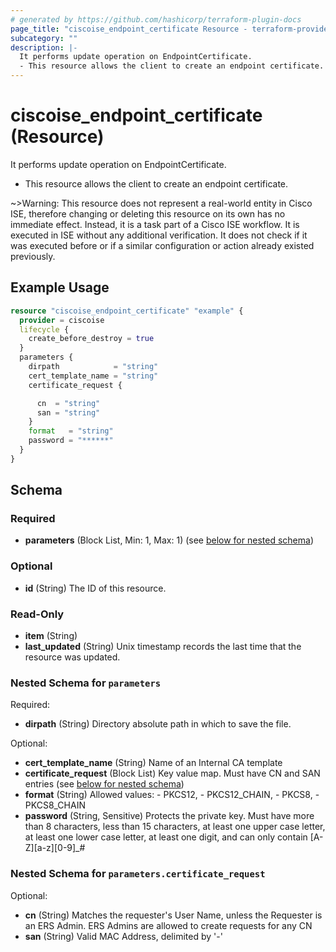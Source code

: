 ```yaml
---
# generated by https://github.com/hashicorp/terraform-plugin-docs
page_title: "ciscoise_endpoint_certificate Resource - terraform-provider-ciscoise"
subcategory: ""
description: |-
  It performs update operation on EndpointCertificate.
  - This resource allows the client to create an endpoint certificate.
---
```


# ciscoise_endpoint_certificate (Resource)

It performs update operation on EndpointCertificate.
- This resource allows the client to create an endpoint certificate.

~>Warning: This resource does not represent a real-world entity in Cisco ISE, therefore changing or deleting this resource on its own has no immediate effect. Instead, it is a task part of a Cisco ISE workflow. It is executed in ISE without any additional verification. It does not check if it was executed before or if a similar configuration or action already existed previously.

## Example Usage

```terraform
resource "ciscoise_endpoint_certificate" "example" {
  provider = ciscoise
  lifecycle {
    create_before_destroy = true
  }
  parameters {
    dirpath            = "string"
    cert_template_name = "string"
    certificate_request {

      cn  = "string"
      san = "string"
    }
    format   = "string"
    password = "******"
  }
}
```

<!-- schema generated by tfplugindocs -->
## Schema

### Required

- **parameters** (Block List, Min: 1, Max: 1) (see [below for nested schema](#nestedblock--parameters))

### Optional

- **id** (String) The ID of this resource.

### Read-Only

- **item** (String)
- **last_updated** (String) Unix timestamp records the last time that the resource was updated.

<a id="nestedblock--parameters"></a>
### Nested Schema for `parameters`

Required:

- **dirpath** (String) Directory absolute path in which to save the file.

Optional:

- **cert_template_name** (String) Name of an Internal CA template
- **certificate_request** (Block List) Key value map. Must have CN and SAN entries (see [below for nested schema](#nestedblock--parameters--certificate_request))
- **format** (String) Allowed values:
			- PKCS12,
			- PKCS12_CHAIN,
			- PKCS8,
			- PKCS8_CHAIN
- **password** (String, Sensitive) Protects the private key. Must have more than 8 characters, less than 15 characters,
			at least one upper case letter, at least one lower case letter, at least one digit,
			and can only contain [A-Z][a-z][0-9]_#

<a id="nestedblock--parameters--certificate_request"></a>
### Nested Schema for `parameters.certificate_request`

Optional:

- **cn** (String) Matches the requester's User Name, unless the Requester is an ERS Admin.
			ERS Admins are allowed to create requests for any CN
- **san** (String) Valid MAC Address, delimited by '-'


